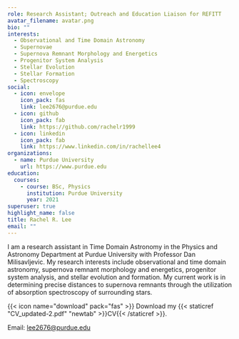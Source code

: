 ```yaml
---
role: Research Assistant; Outreach and Education Liaison for REFITT
avatar_filename: avatar.png
bio: ""
interests:
  - Observational and Time Domain Astronomy
  - Supernovae
  - Supernova Remnant Morphology and Energetics
  - Progenitor System Analysis
  - Stellar Evolution
  - Stellar Formation
  - Spectroscopy
social:
  - icon: envelope
    icon_pack: fas
    link: lee2676@purdue.edu
  - icon: github
    icon_pack: fab
    link: https://github.com/rachelr1999
  - icon: linkedin
    icon_pack: fab
    link: https://www.linkedin.com/in/rachellee4
organizations:
  - name: Purdue University
    url: https://www.purdue.edu
education:
  courses:
    - course: BSc, Physics
      institution: Purdue University
      year: 2021
superuser: true
highlight_name: false
title: Rachel R. Lee
email: ""
---
```

I am a research assistant in Time Domain Astronomy in the Physics and Astronomy Department at Purdue University with Professor Dan Milisavljevic. My research interests include observational and time domain astronomy, supernova remnant morphology and energetics, progenitor system analysis, and stellar evolution and formation. My current work is in determining precise distances to supernova remnants through the utilization of absorption spectroscopy of surrounding stars.

{{< icon name="download" pack="fas" >}} Download my {{< staticref "CV_updated-2.pdf" "newtab" >}}CV{{< /staticref >}}.

Email: lee2676@purdue.edu